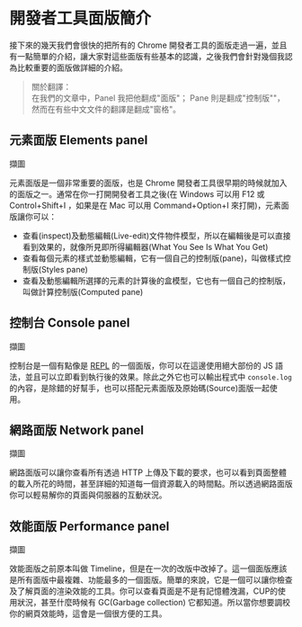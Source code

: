 # 開發者工具面版簡介

接下來的幾天我們會很快的把所有的 Chrome 開發者工具的面版走過一遍，並且有一點簡單的介紹，讓大家對這些面版有些基本的認識，之後我們會針對幾個我認為比較重要的面版做詳細的介紹。

> 關於翻譯：  
> 在我們的文章中，Panel 我把他翻成"面版"； Pane 則是翻成"控制版""，然而在有些中文文件的翻譯是翻成"窗格"。

## 元素面版 Elements panel

擷圖

元素面版是一個非常重要的面版，也是 Chrome 開發者工具很早期的時候就加入的面版之一。通常在你一打開開發者工具之後(在 Windows 可以用 F12 或 Control+Shift+I ，如果是在 Mac 可以用 Command+Option+I 來打開)，元素面版讓你可以：

- 查看(inspect)及動態編輯(Live-edit)文件物件模型，所以在編輯後是可以直接看到效果的，就像所見即所得編輯器(What You See Is What You Get)
- 查看每個元素的樣式並動態編輯，它有一個自己的控制版(pane)，叫做樣式控制版(Styles pane)
- 查看及動態編輯所選擇的元素的計算後的盒模型，它也有一個自己的控制版，叫做計算控制版(Computed pane)


## 控制台 Console panel

擷圖

控制台是一個有點像是 [REPL](https://zh.wikipedia.org/wiki/%E8%AF%BB%E5%8F%96%EF%B9%A3%E6%B1%82%E5%80%BC%EF%B9%A3%E8%BE%93%E5%87%BA%E5%BE%AA%E7%8E%AF) 的一個面版，你可以在這邊使用絕大部份的 JS 語法，並且可以立即看到執行後的效果。除此之外它也可以輸出程式中 `console.log` 的內容，是除錯的好幫手，也可以搭配元素面版及原始碼(Source)面版一起使用。

## 網路面版 Network panel
擷圖

網路面版可以讓你查看所有透過 HTTP 上傳及下載的要求，也可以看到頁面整體的載入所花的時間，甚至詳細的知道每一個資源載入的時間點。所以透過網路面版你可以輕易解你的頁面與伺服器的互動狀況。


## 效能面版 Performance panel
擷圖

效能面版之前原本叫做 Timeline，但是在一次的改版中改掉了。這一個面版應該是所有面版中最複雜、功能最多的一個面版。簡單的來說，它是一個可以讓你檢查及了解頁面的渲染效能的工具。你可以查看頁面是不是有記憶體洩漏，CUP的使用狀況，甚至什麼時候有 GC(Garbage collection) 它都知道。所以當你想要調校你的網頁效能時，這會是一個很方便的工具。
